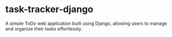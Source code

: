 # task-tracker-django
A simple ToDo web application built using Django, allowing users to manage and organize their tasks effortlessly.
